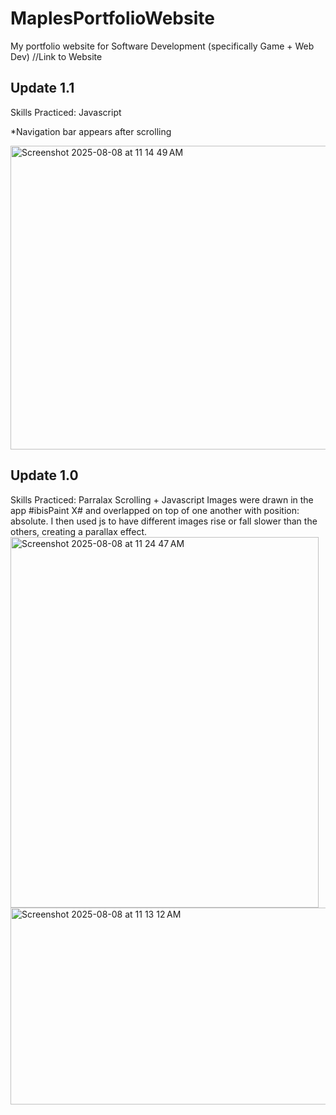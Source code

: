 # MaplesPortfolioWebsite
My portfolio website for Software Development (specifically Game + Web Dev)
//Link to Website

## Update 1.1
Skills Practiced: Javascript

*Navigation bar appears after scrolling

<img width="538" height="486" alt="Screenshot 2025-08-08 at 11 14 49 AM" src="https://github.com/user-attachments/assets/a799b5a5-fbc2-4a49-992e-ed0e0f2034aa" />


## Update 1.0 
Skills Practiced: Parralax Scrolling + Javascript
Images were drawn in the app #ibisPaint X# and overlapped on top of one another with position: absolute. I then used js to have different images rise or fall slower than the others, creating a parallax effect. 
<img width="493" height="593" alt="Screenshot 2025-08-08 at 11 24 47 AM" src="https://github.com/user-attachments/assets/b92cd856-6eea-45fa-bcc3-5f451f009583" />
<img width="640" height="315" alt="Screenshot 2025-08-08 at 11 13 12 AM" src="https://github.com/user-attachments/assets/1b3d93b0-1184-4cc5-bc5a-a35ba7980c09" />




